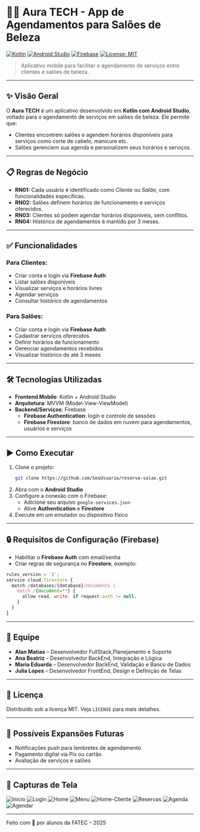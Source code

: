 
# 💇‍♀️ Aura TECH - App de Agendamentos para Salões de Beleza

[![Kotlin](https://img.shields.io/badge/Made%20with-Kotlin-7f52ff?logo=kotlin)](https://kotlinlang.org/)
[![Android Studio](https://img.shields.io/badge/IDE-Android%20Studio-green?logo=android-studio)](https://developer.android.com/studio)
[![Firebase](https://img.shields.io/badge/Backend-Firebase-FFCA28?logo=firebase)](https://firebase.google.com/)
[![License: MIT](https://img.shields.io/badge/license-MIT-blue.svg)](LICENSE)

> Aplicativo mobile para facilitar o agendamento de serviços entre clientes e salões de beleza.

---

## ✨ Visão Geral

O **Aura TECH** é um aplicativo desenvolvido em **Kotlin com Android Studio**, voltado para o agendamento de serviços em salões de beleza. Ele permite que:

- Clientes encontrem salões e agendem horários disponíveis para serviços como corte de cabelo, manicure etc.
- Salões gerenciem sua agenda e personalizem seus horários e serviços.

---

## 📋 Regras de Negócio

- **RN01:** Cada usuário é identificado como *Cliente* ou *Salão*, com funcionalidades específicas.
- **RN02:** Salões definem horários de funcionamento e serviços oferecidos.
- **RN03:** Clientes só podem agendar horários disponíveis, sem conflitos.
- **RN04:** Histórico de agendamentos é mantido por 3 meses.

---

## ✅ Funcionalidades

### Para Clientes:
- Criar conta e login via **Firebase Auth**
- Listar salões disponíveis
- Visualizar serviços e horários livres
- Agendar serviços
- Consultar histórico de agendamentos

### Para Salões:
- Criar conta e login via **Firebase Auth**
- Cadastrar serviços oferecidos
- Definir horários de funcionamento
- Gerenciar agendamentos recebidos
- Visualizar histórico de até 3 meses

---

## 🛠️ Tecnologias Utilizadas

- **Frontend Mobile**: Kotlin + Android Studio
- **Arquitetura**: MVVM (Model-View-ViewModel)
- **Backend/Serviços**: Firebase
  - **Firebase Authentication**: login e controle de sessões
  - **Firebase Firestore**: banco de dados em nuvem para agendamentos, usuários e serviços

---

## ▶️ Como Executar

1. Clone o projeto:
   ```bash
   git clone https://github.com/SeuUsuario/reserva-salao.git
   ```
2. Abra com o **Android Studio**
3. Configure a conexão com o Firebase:
   - Adicione seu arquivo `google-services.json`
   - Ative **Authentication** e **Firestore**
4. Execute em um emulador ou dispositivo físico

---

## 🔒 Requisitos de Configuração (Firebase)

- Habilitar o **Firebase Auth** com email/senha
- Criar regras de segurança no **Firestore**, exemplo:
```js
rules_version = '2';
service cloud.firestore {
  match /databases/{database}/documents {
    match /{document=**} {
      allow read, write: if request.auth != null;
    }
  }
}
```

---

## 👥 Equipe

- **Alan Matias** – Desenvolvedor FullStack,Planejamento e Suporte
- **Ana Beatriz** – Desenvolvedor BackEnd, Integração e Lógica
- **Maria Eduarda** – Desenvolvedor BackEnd, Validação e Banco de Dados
- **Julia Lopes** – Desenvolvedor FrontEnd, Design e Definição de Telas

---

## 📄 Licença

Distribuído sob a licença MIT. Veja `LICENSE` para mais detalhes.

---

## 🧪 Possíveis Expansões Futuras

- Notificações push para lembretes de agendamento
- Pagamento digital via Pix ou cartão
- Avaliação de serviços e salões

---

## 📸 Capturas de Tela

![Inicio](docs/print/inicial.png)
![Login](docs/print/login.png)
![Home](docs/print/home.png)
![Menu](docs/print/menu.png)
![Home-Cliente](docs/print/home-cliente.png)
![Reservas](docs/print/agendamento.png)
![Agenda](docs/print/agenda.png)
![Agendar](docs/print/agendar.png)

---

Feito com 💜 por alunos da FATEC – 2025
